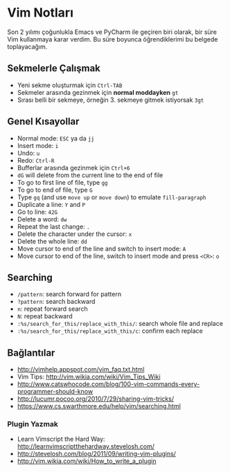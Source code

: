 # Vim Notları

Son 2 yılımı çoğunlukla Emacs ve PyCharm ile geçiren biri olarak,
bir süre Vim kullanmaya karar verdim. Bu süre boyunca öğrendiklerimi
bu belgede toplayacağım.

## Sekmelerle Çalışmak

* Yeni sekme oluşturmak için `Ctrl-TAB`
* Sekmeler arasında gezinmek için **normal moddayken** `gt`
* Sırası belli bir sekmeye, örneğin 3. sekmeye gitmek istiyorsak `3gt`

## Genel Kısayollar

* Normal mode: `ESC` ya da `jj`
* Insert mode: `i`
* Undo: `u`
* Redo: `Ctrl-R`
* Bufferlar arasında gezinmek için `Ctrl+6`
* `dG` will delete from the current line to the end of file
* To go to first line of file, type `gg`
* To go to end of file, type `G`
* Type `gq` (and use `move up` or `move down`) to emulate `fill-paragraph`
* Duplicate a line: `Y` and `P`
* Go to line: `42G`
* Delete a word: `dw`
* Repeat the last change: `.`
* Delete the character under the cursor: `x`
* Delete the whole line: `dd`
* Move cursor to end of the line and switch to insert mode: `A`
* Move cursor to end of the line, switch to insert mode and press `<CR>`: `o`

## Searching

* `/pattern`: search forward for pattern
* `?pattern`: search backward
* `n`: repeat forward search
* `N`: repeat backward
* `:%s/search_for_this/replace_with_this/`: search whole file and replace
* `:%s/search_for_this/replace_with_this/c`: confirm each replace

## Bağlantılar

* http://vimhelp.appspot.com/vim_faq.txt.html
* Vim Tips: http://vim.wikia.com/wiki/Vim_Tips_Wiki
* http://www.catswhocode.com/blog/100-vim-commands-every-programmer-should-know
* http://lucumr.pocoo.org/2010/7/29/sharing-vim-tricks/
* https://www.cs.swarthmore.edu/help/vim/searching.html

### Plugin Yazmak

* Learn Vimscript the Hard Way: http://learnvimscriptthehardway.stevelosh.com/
* http://stevelosh.com/blog/2011/09/writing-vim-plugins/
* http://vim.wikia.com/wiki/How_to_write_a_plugin
